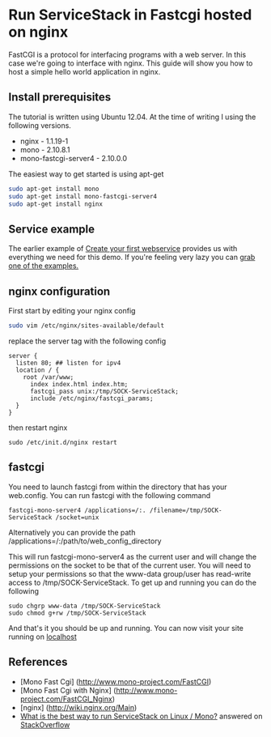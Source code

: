 # Run ServiceStack in Fastcgi hosted on nginx 

FastCGI is a protocol for interfacing programs with a web server. In this case we're going to interface with nginx. This guide will show you how to host a simple hello world application in nginx.

## Install prerequisites 
The tutorial is written using Ubuntu 12.04. At the time of writing I using the following versions.

* nginx - 1.1.19-1
* mono - 2.10.8.1
* mono-fastcgi-server4 - 2.10.0.0

The easiest way to get started is using apt-get

```bash
sudo apt-get install mono
sudo apt-get install mono-fastcgi-server4
sudo apt-get install nginx
```

## Service example

The earlier example of [Create your first webservice](https://github.com/ServiceStack/ServiceStack/wiki/Create-your-first-webservice) provides us with everything we need for this demo. If you're feeling very lazy you can [grab one of the examples.](https://github.com/ServiceStack/ServiceStack.Examples/tree/master/src/ServiceStack.Hello)

## nginx configuration
First start by editing your nginx config

``` bash
sudo vim /etc/nginx/sites-available/default 
```
replace the server tag with the following config
```
server {
  listen 80; ## listen for ipv4
  location / {
    root /var/www;
      index index.html index.htm;
      fastcgi_pass unix:/tmp/SOCK-ServiceStack;
      include /etc/nginx/fastcgi_params;
  }
}
```
then restart nginx
```
sudo /etc/init.d/nginx restart 
```
## fastcgi
You need to launch fastcgi from within the directory that has your web.config. 
You can run fastcgi with the following command
```
fastcgi-mono-server4 /applications=/:. /filename=/tmp/SOCK-ServiceStack /socket=unix
```
Alternatively you can provide the path /applications=/:/path/to/web_config_directory

This will run fastcgi-mono-server4 as the current user and will change the permissions on the socket to be that of the current user. You will need to setup your permissions so that the www-data group/user has read-write access to /tmp/SOCK-ServiceStack. To get up and running you can do the following
```
sudo chgrp www-data /tmp/SOCK-ServiceStack
sudo chmod g+rw /tmp/SOCK-ServiceStack
```
And that's it you should be up and running. You can now visit your site running on [localhost](http://localhost/hello/service%20stack%20running%20in%20mono%20on%20nginx) 

## References
* [Mono Fast Cgi] (http://www.mono-project.com/FastCGI)
* [Mono Fast Cgi with Nginx] (http://www.mono-project.com/FastCGI_Nginx)
* [nginx] (http://wiki.nginx.org/Main)
* [What is the best way to run ServiceStack on Linux / Mono?](http://stackoverflow.com/questions/12188356/what-is-the-best-way-to-run-servicestack-on-linux-mono) answered on [StackOverflow](http://stackoverflow.com)
